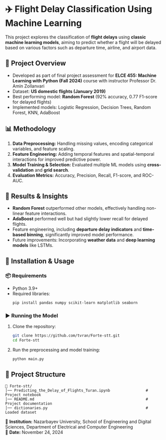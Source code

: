 # ✈️ Flight Delay Classification Using Machine Learning

This project explores the classification of **flight delays** using **classic machine learning models**, aiming to predict whether a flight will be delayed based on various factors such as departure time, airline, and airport data.

## 📌 Project Overview
- Developed as part of final project assessment for **ELCE 455: Machine Learning with Python (Fall 2024)** course with instructor Professor Dr. Amin Zollanvari
- Dataset: **US domestic flights (January 2019)**
- Best performing model: **Random Forest** (92% accuracy, 0.77 F1-score for delayed flights)
- Implemented models: Logistic Regression, Decision Trees, Random Forest, KNN, AdaBoost

## 📊 Methodology
1. **Data Preprocessing:** Handling missing values, encoding categorical variables, and feature scaling.
2. **Feature Engineering:** Adding temporal features and spatial-temporal interactions for improved predictive power.
3. **Model Training & Selection:** Evaluated multiple ML models using **cross-validation** and **grid search**.
4. **Evaluation Metrics:** Accuracy, Precision, Recall, F1-score, and ROC-AUC.

## 🚀 Results & Insights
- **Random Forest** outperformed other models, effectively handling non-linear feature interactions.
- **AdaBoost** performed well but had slightly lower recall for delayed flights.
- Feature engineering, including **departure delay indicators** and **time-based binning**, significantly improved model performance.
- Future improvements: Incorporating **weather data** and **deep learning models** like LSTMs.

## 🔧 Installation & Usage
### 📦 Requirements
- Python 3.9+
- Required libraries:
  ```bash
  pip install pandas numpy scikit-learn matplotlib seaborn
  ```

### ▶️ Running the Model
1. Clone the repository:
   ```bash
   git clone https://github.com/tvran/Forte-stt.git
   cd Forte-stt
   ```
2. Run the preprocessing and model training:
   ```bash
   python main.py
   ```

## 📂 Project Structure
```
📁 Forte-stt/
│── Predicting_the_Delay_of_Flights_Turan.ipynb                # Project notebook
│── README.md                                                  # Project documentation
│── dictionaries.py                                            # Loaded dataset
```

📌 **Institution:** Nazarbayev University, School of Engineering and Digital Sciences, Department of Electrical and Computer Engineering  
📅 **Date:** November 24, 2024  
